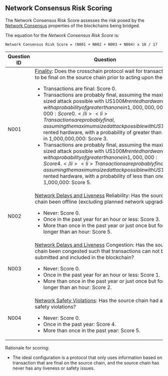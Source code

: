## Network Consensus Risk Scoring
The Network Consensus Risk Score assesses the risk posed by the [Network Consensus](../20categories/10network/network.md#network-consensus-risk) properties of the blockchains being bridged.

The equation for the *Network Consensus Risk Score* is:

```
Network Consensus Risk Score = (N001 + N002 + N003 + N004) x 10 / 17
```


|Question ID  | Question                     |
|-------------|------------------------------|
| N001        | [Finality](../20categories/10network/network.md#transaction-finality): Does the crosschain protocol wait for transactions to be final on the source chain prior to acting upon them? <ul><li> Transactions are final: Score 0. </li><li>Transactions are probably final, assuming the maximum sized attack possible with US$100M rented hardware, with a probability of greater than one in 1,000,000,000,000: Score 0.</li><li>Transactions are probably final, assuming the maximum sized attack possible with US$100M rented hardware, with a probability of greater than one in 1,000,000,000: Score 3. </li><li>Transactions are probably final, assuming the maximum sized attack possible with US$100M rented hardware, with a probability of greater than one in 1,000,000: Score 4.</li><li>Transactions are probably final, assuming the maximum sized attack possible with US$100M rented hardware, with a probability of less than one in 1,000,000: Score 5.</li></ul> |
| N002        | [Network Delays and Liveness](../20categories/10network/network.md#network-delays-and-liveness-failures) Reliability: Has the source chain been offline (excluding planned network upgrades)? <ul><li>Never: Score 0.</li><li>Once in the past year for an hour or less: Score 3.</li><li>More than once in the past year or just once but for longer than an hour: Score 5.</li></ul> |
| N003        | [Network Delays and Liveness](../20categories/10network/network.md#network-delays-and-liveness-failures) Congestion: Has the source chain been congested such that transactions can not be submitted and included in the blockchain? <ul><li>Never: Score 0.</li><li>Once in the past year for an hour or less: Score 1.</li><li>More than once in the past year or just once but for longer than an hour: Score 2.</li></ul>
| N004        | [Network Safety Violations](../20categories/10network/network.md#network-safety-violations): Has the source chain had any safety violations? <ul><li>Never: Score 0.</li><li>Once in the past year: Score 4.</li><li>More than once in the past year: Score 5.</li></ul> |

Rationale for scoring:

* The ideal configuration is a protocol that only uses information based on transaction that are final on the source chain, and the source chain has never has any liveness or safety issues.

